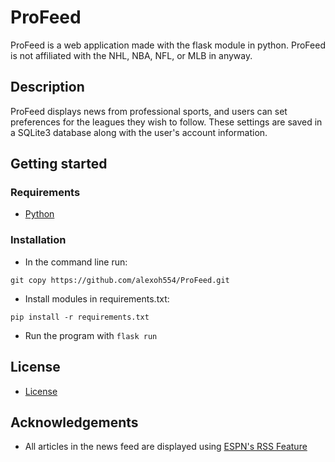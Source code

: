 # ProFeed
ProFeed is a web application made with the flask module in python. ProFeed is not affiliated with the NHL, NBA, NFL, or MLB in anyway.

## Description
ProFeed displays news from professional sports, and users can set preferences for the leagues they wish to follow. These settings are saved in a SQLite3 database along with the user's account information.

## Getting started
### Requirements
* [Python](https://www.python.org/)

### Installation
* In the command line run:
```
git copy https://github.com/alexoh554/ProFeed.git
```

* Install modules in requirements.txt:
```
pip install -r requirements.txt
```

* Run the program with `flask run`

## License
* [License](LICENSE.md)

## Acknowledgements
* All articles in the news feed are displayed using [ESPN's RSS Feature](https://www.espn.com/espn/news/story?page=rssinfo)
